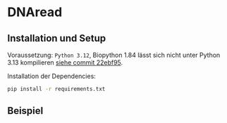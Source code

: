 # DNAread

## Installation und Setup

Voraussetzung: `Python 3.12`, Biopython 1.84 lässt sich nicht unter Python 3.13 kompilieren [siehe commit 22ebf95](https://github.com/biopython/biopython/commit/22ebf951e736bd44f04e355cond2a4a39723ccb3c219).

Installation der Dependencies:

```bash
pip install -r requirements.txt
```

## Beispiel
